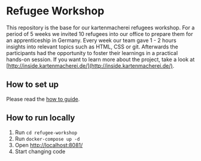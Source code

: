 # Refugee Workshop

This repository is the base for our kartenmacherei refugees workshop. For a period of 5 weeks we invited 10 refugees into our office to prepare them for an apprenticeship in Germany. Every week our team gave 1 - 2 hours insights into relevant topics such as HTML, CSS or git. Afterwards the participants had the opportunity to foster their learnings in a practical hands-on session. If you want to learn more about the project, take a look at [http://inside.kartenmacherei.de/](http://inside.kartenmacherei.de/).

## How to set up
Please read the [how to guide](https://github.com/kartenmacherei/refugee-workshop/blob/master/how-to.pdf).

## How to run locally
1. Run `cd refugee-workshop`
1. Run ```docker-compose up -d```
1. Open [http://localhost:8081/](http://localhost:8081/)
1. Start changing code

